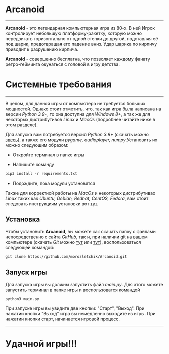 # **Arcanoid**
***
**Arcanoid** - это легендарная компьютерная игра из 80-х. В ней Игрок контролирует небольшую платформу-ракетку, которую можно передвигать горизонтально от одной стенки до другой, подставляя её под шарик, предотвращая его падение вниз. Удар шарика по кирпичу приводит к разрушению кирпича.

**Arcanoid** - совершенно бесплатна, что позволяет каждому фанату ретро-гейминга окунаться с головой в игру детства.

# **Системные требования**
***
В целом, для данной игры от компьютера не требуется больших мощностей. Однако стоит отметить, 
что, так как игра была написана на версии *Python 3.9+*, то она доступна для *Windows 8+*, 
а так же для некоторых дистрибутивов *Linux* и *MacOs* (подробнее читайте ниже в этом разделе).

Для запуска вам потребуется версия *Python 3.9+* (скачать можно [здесь](https://www.python.org/downloads/)), 
а также его модули *pygame, audioplayer, numpy*.Установить их можно следующим образом:

* Откройте терминал в папке игры

* Напишите команду 

```
pip3 install -r requirements.txt
```
* Подождите, пока модули установятся

Также для корректной работы на *MacOs* и некоторых дистрибутивах *Linux* таких как *Ubuntu, Debian, Redhat, CentOS, Fedora*, 
вам стоит следовать инструкциям установки вот [тут](https://www.pypi.org/project/audioplayer).

## Установка

Чтобы установить **Arcanoid**, вы можете как скачать папку с файлами непосредственно с сайта *GitHub*, так и, при наличии git на вашем компьютере 
(скачать *Git* можно [тут](https://git-scm.com/downloads) или [тут](https://gitforwindows.org/)), воспользоваться следующей командой: 
```
git clone https://github.com/morozletchik/Arcanoid.git
```
## Запуск игры
Для запуска игры вы должны запустить файл *main.py*. Для этого можете запустить терминал в папке игры и воспользоватся командой 
```
python3 main.py
```
При запуске игры вы увидите две кнопки: "Старт", "Выход".
При нажатии кнопки "Выход" игра вы немедленно выходите из игры.
При нажатии кнопки старт, начинается игровой процесс.
***

# **Удачной игры!!!**